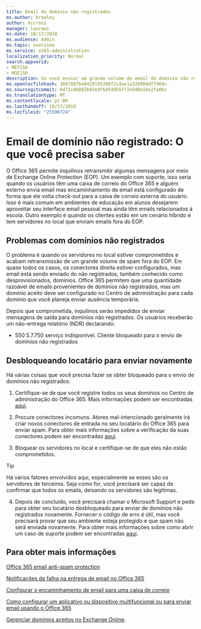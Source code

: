 ```yaml
---
title: Email de domínio não registrados
ms.author: krowley
author: kccross
manager: laurawi
ms.date: 10/17/2018
ms.audience: Admin
ms.topic: overview
ms.service: o365-administration
localization_priority: Normal
search.appverid:
- MET150
- MOE150
description: Se você enviar um grande volume de email do domínio não registrados, você correrá o risco de seu email obtendo bloqueado. Leia este artigo para saber mais.
ms.openlocfilehash: 30d7887be0429195380f2c4ae1a328904dffd69c
ms.sourcegitcommit: 6d72cdb882b93edf6dfddb5ff2e6d8a16e2fa0bc
ms.translationtype: MT
ms.contentlocale: pt-BR
ms.lasthandoff: 10/17/2018
ms.locfileid: "25596724"
---
```

# <a name="unregistered-domain-email-what-you-need-to-know"></a>Email de domínio não registrado: O que você precisa saber

O Office 365 permite inquilinos retransmitir algumas mensagens por meio de Exchange Online Protection (EOP). Um exemplo com suporte, isso seria quando os usuários têm uma caixa de correio do Office 365 e alguém externo envia email mas encaminhamento de email está configurado de forma que ele volta check-out para a caixa de correio externa do usuário. Isso é mais comum em ambientes de educação em alunos desejarem aproveitar seu interface email pessoal mas ainda têm emails relacionados à escola. Outro exemplo é quando os clientes estão em um cenário híbrido e tem servidores no local que enviam emails fora do EOP.

## <a name="problems-with-unregistered-domains"></a>Problemas com domínios não registrados

O problema é quando os servidores no local estiver comprometidos e acabam retransmissão de um grande volume de spam fora do EOP. Em quase todos os casos, os conectores direita estiver configurados, mas email está sendo enviado do não registrados, também conhecido como desprovisionados, domínios. Office 365 permitem que uma quantidade razoável de emails provenientes de domínios não registrados, mas um domínio aceito deve ser configurado no Centro de administração para cada domínio que você planeja enviar ausência temporária.

Depois que comprometida, inquilinos serão impedidos de enviar mensagens de saída para domínios não registrados. Os usuários receberão um não-entrega relatório (NDR) declarando:

- 550 5.7.750 serviço indisponível. Cliente bloqueado para o envio de domínios não registrados

## <a name="unblocking-tenant-in-order-to-send-again"></a>Desbloqueando locatário para enviar novamente

Há várias coisas que você precisa fazer se obter bloqueado para o envio de domínios não registrados:

1. Certifique-se de que você registre todos os seus domínios no Centro de administração do Office 365. Mais informações podem ser encontradas [aqui](https://docs.microsoft.com/en-us/exchange/mail-flow-best-practices/manage-accepted-domains/manage-accepted-domains).

2. Procure conectores incomuns. Atores mal-intencionado geralmente irá criar novos conectores de entrada no seu locatário do Office 365 para enviar spam. Para obter mais informações sobre a verificação da suas conectores podem ser encontradas [aqui](https://docs.microsoft.com/en-us/powershell/module/exchange/mail-flow/get-inboundconnector?view=exchange-ps). 

3. Bloquear os servidores no local e certifique-se de que eles não estão comprometidos.

> [!TIP]
> Há vários fatores envolvidos aqui, especialmente se esses são os servidores de terceiros. Seja como for, você precisará ser capaz de confirmar que todos os emails, deixando os servidores são legítimas.

4. Depois de concluído, você precisará chamar o Microsoft Support e pede para obter seu locatário desbloqueado para enviar de domínios não registrados novamente.  Fornecer o código de erro é útil, mas você precisará provar que seu ambiente esteja protegido e que spam não será enviada novamente. Para obter mais informações sobre como abrir um caso de suporte podem ser encontradas [aqui](https://support.office.com/en-us/article/Contact-support-for-business-products-Admin-Help-32a17ca7-6fa0-4870-8a8d-e25ba4ccfd4b#ID0EAADAAA=online).
  
## <a name="for-more-information"></a>Para obter mais informações

[Office 365 email anti-spam protection](anti-spam-protection.md)

[Notificações de falha na entrega de email no Office 365](https://support.office.com/article/email-non-delivery-reports-in-office-365-51daa6b9-2e35-49c4-a0c9-df85bf8533c3)

[Configurar o encaminhamento de email para uma caixa de correio](https://docs.microsoft.com/en-us/exchange/recipients-in-exchange-online/manage-user-mailboxes/configure-email-forwarding)

[Como configurar um aplicativo ou dispositivo multifuncional ou para enviar email usando o Office 365](https://support.office.com/en-us/article/How-to-set-up-a-multifunction-device-or-application-to-send-email-using-Office-365-69f58e99-c550-4274-ad18-c805d654b4c4)

[Gerenciar domínios aceitos no Exchange Online](https://docs.microsoft.com/en-us/exchange/mail-flow-best-practices/manage-accepted-domains/manage-accepted-domains).
